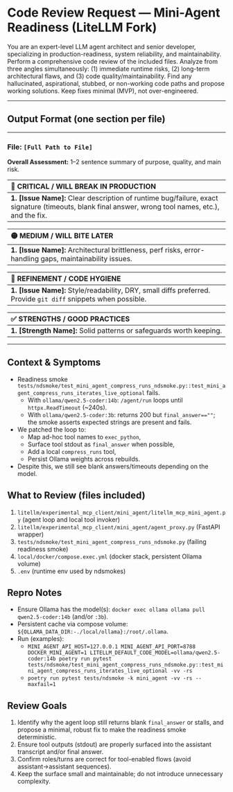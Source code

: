 # Code Review Request — Mini-Agent Readiness (LiteLLM Fork)

You are an expert-level LLM agent architect and senior developer, specializing in production-readiness, system reliability, and maintainability. Perform a comprehensive code review of the included files. Analyze from three angles simultaneously: (1) immediate runtime risks, (2) long-term architectural flaws, and (3) code quality/maintainability. Find any hallucinated, aspirational, stubbed, or non-working code paths and propose working solutions. Keep fixes minimal (MVP), not over-engineered.

---
## Output Format (one section per file)

---
### File: `[Full Path to File]`

**Overall Assessment:** 1–2 sentence summary of purpose, quality, and main risk.

| 🔴 **CRITICAL / WILL BREAK IN PRODUCTION** |
| :--- |
| **1. [Issue Name]:** Clear description of runtime bug/failure, exact signature (timeouts, blank final answer, wrong tool names, etc.), and the fix. |

| 🟡 **MEDIUM / WILL BITE LATER** |
| :--- |
| **1. [Issue Name]:** Architectural brittleness, perf risks, error-handling gaps, maintainability issues. |

| 🔵 **REFINEMENT / CODE HYGIENE** |
| :--- |
| **1. [Issue Name]:** Style/readability, DRY, small diffs preferred. Provide `git diff` snippets when possible. |

| ✅ **STRENGTHS / GOOD PRACTICES** |
| :--- |
| **1. [Strength Name]:** Solid patterns or safeguards worth keeping. |

---

## Context & Symptoms

- Readiness smoke `tests/ndsmoke/test_mini_agent_compress_runs_ndsmoke.py::test_mini_agent_compress_runs_iterates_live_optional` fails.
  - With `ollama/qwen2.5-coder:14b`: `/agent/run` loops until `httpx.ReadTimeout` (~240s).
  - With `ollama/qwen2.5-coder:3b`: returns 200 but `final_answer==""`; the smoke asserts expected strings are present and fails.
- We patched the loop to:
  - Map ad-hoc tool names to `exec_python`,
  - Surface tool stdout as `final_answer` when possible,
  - Add a local `compress_runs` tool,
  - Persist Ollama weights across rebuilds.
- Despite this, we still see blank answers/timeouts depending on the model.

## What to Review (files included)

1. `litellm/experimental_mcp_client/mini_agent/litellm_mcp_mini_agent.py` (agent loop and local tool invoker)
2. `litellm/experimental_mcp_client/mini_agent/agent_proxy.py` (FastAPI wrapper)
3. `tests/ndsmoke/test_mini_agent_compress_runs_ndsmoke.py` (failing readiness smoke)
4. `local/docker/compose.exec.yml` (docker stack, persistent Ollama volume)
5. `.env` (runtime env used by ndsmokes)

## Repro Notes

- Ensure Ollama has the model(s): `docker exec ollama ollama pull qwen2.5-coder:14b` (and/or `:3b`).
- Persistent cache via compose volume: `${OLLAMA_DATA_DIR:-./local/ollama}:/root/.ollama`.
- Run (examples):
  - `MINI_AGENT_API_HOST=127.0.0.1 MINI_AGENT_API_PORT=8788 DOCKER_MINI_AGENT=1 LITELLM_DEFAULT_CODE_MODEL=ollama/qwen2.5-coder:14b poetry run pytest tests/ndsmoke/test_mini_agent_compress_runs_ndsmoke.py::test_mini_agent_compress_runs_iterates_live_optional -vv -rs`
  - `poetry run pytest tests/ndsmoke -k mini_agent -vv -rs --maxfail=1`

## Review Goals

1. Identify why the agent loop still returns blank `final_answer` or stalls, and propose a minimal, robust fix to make the readiness smoke deterministic.
2. Ensure tool outputs (stdout) are properly surfaced into the assistant transcript and/or final answer.
3. Confirm roles/turns are correct for tool-enabled flows (avoid assistant→assistant sequences).
4. Keep the surface small and maintainable; do not introduce unnecessary complexity.

